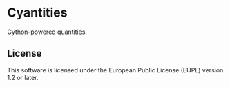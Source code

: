 # Cyantities
Cython-powered quantities.



## License
This software is licensed under the European Public License (EUPL) version 1.2 or later.